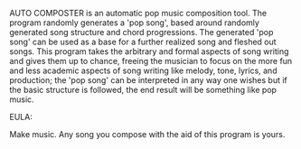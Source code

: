 AUTO COMPOSTER is an automatic pop music composition tool. The program randomly generates a 'pop song', based around randomly generated song structure and chord progressions. The generated 'pop song' can be used as a base for a further realized song and fleshed out songs. This program takes the arbitrary and formal aspects of song writing and gives them up to chance, freeing the musician to focus on the more fun and less academic aspects of song writing like melody, tone, lyrics, and production; the 'pop song' can be interpreted in any way one wishes but if the basic structure is followed, the end result will be something like pop music.

EULA:

Make music. Any song you compose with the aid of this program is yours.

